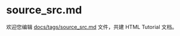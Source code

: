 source_src.md
===

欢迎您编辑 <a target="__blank" href="https://github.com/jaywcjlove/html-tutorial/blob/main/docs/tags/source_src.md">docs/tags/source_src.md</a> 文件，共建 HTML Tutorial 文档。